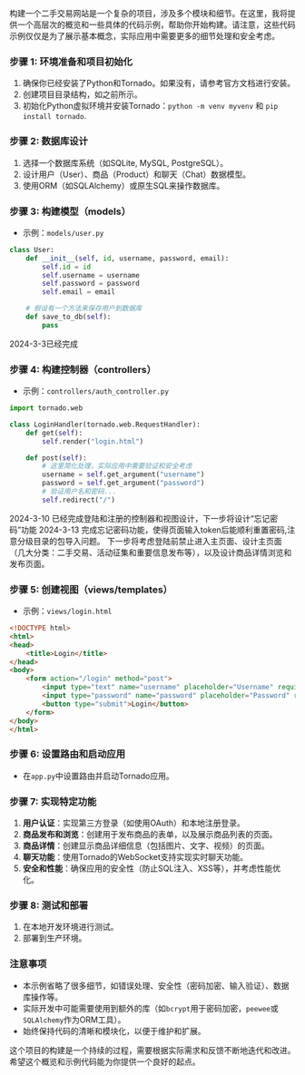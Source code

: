 构建一个二手交易网站是一个复杂的项目，涉及多个模块和细节。在这里，我将提供一个高层次的概览和一些具体的代码示例，帮助你开始构建。请注意，这些代码示例仅仅是为了展示基本概念，实际应用中需要更多的细节处理和安全考虑。

### 步骤 1: 环境准备和项目初始化

1. 确保你已经安装了Python和Tornado。如果没有，请参考官方文档进行安装。
2. 创建项目目录结构，如之前所示。
3. 初始化Python虚拟环境并安装Tornado：`python -m venv myvenv` 和 `pip install tornado`.

### 步骤 2: 数据库设计

1. 选择一个数据库系统（如SQLite, MySQL, PostgreSQL）。
2. 设计用户（User）、商品（Product）和聊天（Chat）数据模型。
3. 使用ORM（如SQLAlchemy）或原生SQL来操作数据库。

### 步骤 3: 构建模型（models）

- 示例：`models/user.py`

```python
class User:
    def __init__(self, id, username, password, email):
        self.id = id
        self.username = username
        self.password = password
        self.email = email

    # 假设有一个方法来保存用户到数据库
    def save_to_db(self):
        pass
```
2024-3-3已经完成

### 步骤 4: 构建控制器（controllers）

- 示例：`controllers/auth_controller.py`

```python
import tornado.web

class LoginHandler(tornado.web.RequestHandler):
    def get(self):
        self.render("login.html")

    def post(self):
        # 这里简化处理，实际应用中需要验证和安全考虑
        username = self.get_argument("username")
        password = self.get_argument("password")
        # 验证用户名和密码...
        self.redirect("/")
```
2024-3-10  已经完成登陆和注册的控制器和视图设计，下一步将设计“忘记密码”功能
2024-3-13 完成忘记密码功能，使得页面输入token后能顺利重置密码,注意分级目录的包导入问题。
下一步将考虑登陆前禁止进入主页面、设计主页面（几大分类：二手交易、活动征集和重要信息发布等），以及设计商品详情浏览和发布页面。

### 步骤 5: 创建视图（views/templates）

- 示例：`views/login.html`

```html
<!DOCTYPE html>
<html>
<head>
    <title>Login</title>
</head>
<body>
    <form action="/login" method="post">
        <input type="text" name="username" placeholder="Username" required>
        <input type="password" name="password" placeholder="Password" required>
        <button type="submit">Login</button>
    </form>
</body>
</html>
```

### 步骤 6: 设置路由和启动应用

- 在`app.py`中设置路由并启动Tornado应用。

### 步骤 7: 实现特定功能

1. **用户认证**：实现第三方登录（如使用OAuth）和本地注册登录。
2. **商品发布和浏览**：创建用于发布商品的表单，以及展示商品列表的页面。
3. **商品详情**：创建显示商品详细信息（包括图片、文字、视频）的页面。
4. **聊天功能**：使用Tornado的WebSocket支持实现实时聊天功能。
5. **安全和性能**：确保应用的安全性（防止SQL注入、XSS等），并考虑性能优化。

### 步骤 8: 测试和部署

1. 在本地开发环境进行测试。
2. 部署到生产环境。

### 注意事项

- 本示例省略了很多细节，如错误处理、安全性（密码加密、输入验证）、数据库操作等。
- 实际开发中可能需要使用到额外的库（如`bcrypt`用于密码加密，`peewee`或`SQLAlchemy`作为ORM工具）。
- 始终保持代码的清晰和模块化，以便于维护和扩展。

这个项目的构建是一个持续的过程，需要根据实际需求和反馈不断地迭代和改进。希望这个概览和示例代码能为你提供一个良好的起点。